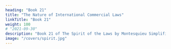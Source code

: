 ```yaml
---
heading: "Book 21"
title: "The Nature of International Commercial Laws"
linkTitle: "Book 21"
weight: 100
# "2021-09-30"
description: "Book 21 of The Spirit of the Laws by Montesquieu Simplified in 23 chapters"
image: "/covers/spirit.jpg"
---
```


